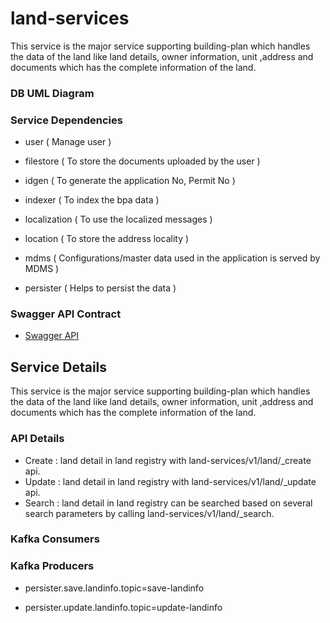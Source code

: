 
# land-services

This service is the major service supporting building-plan which handles the data of the land like land details, owner information, unit ,address and documents which has the complete information of the land.

### DB UML Diagram



### Service Dependencies

- user  ( Manage user )

- filestore ( To store the documents uploaded by the user )

- idgen ( To generate the application No, Permit No )

- indexer ( To index the bpa data )

- localization ( To use the localized messages )

- location ( To store the address locality )

- mdms ( Configurations/master data used in the application is served by MDMS )

- persister ( Helps to persist the data )

### Swagger API Contract

- [Swagger API](https://github.com/egovernments/municipal-services/blob/master/docs/bpa/bpa-service.yaml)

## Service Details

This service is the major service supporting building-plan which handles the data of the land like land details, owner information, unit ,address and documents which has the complete information of the land.

### API Details
- Create : land detail in land registry with land-services/v1/land/_create api.
- Update : land detail in land registry with land-services/v1/land/_update api. 
- Search : land detail in land registry can be searched based on several search parameters by calling land-services/v1/land/_search.

### Kafka Consumers


### Kafka Producers
- persister.save.landinfo.topic=save-landinfo

- persister.update.landinfo.topic=update-landinfo


